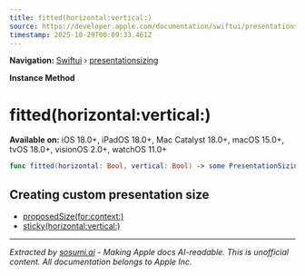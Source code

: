 ```yaml
---
title: fitted(horizontal:vertical:)
source: https://developer.apple.com/documentation/swiftui/presentationsizing/fitted(horizontal:vertical:)
timestamp: 2025-10-29T00:09:33.461Z
---
```


**Navigation:** [Swiftui](/documentation/swiftui) › [presentationsizing](/documentation/swiftui/presentationsizing)

**Instance Method**

# fitted(horizontal:vertical:)

**Available on:** iOS 18.0+, iPadOS 18.0+, Mac Catalyst 18.0+, macOS 15.0+, tvOS 18.0+, visionOS 2.0+, watchOS 11.0+

```swift
func fitted(horizontal: Bool, vertical: Bool) -> some PresentationSizing
```

## Creating custom presentation size

- [proposedSize(for:context:)](/documentation/swiftui/presentationsizing/proposedsize(for:context:))
- [sticky(horizontal:vertical:)](/documentation/swiftui/presentationsizing/sticky(horizontal:vertical:))

---

*Extracted by [sosumi.ai](https://sosumi.ai) - Making Apple docs AI-readable.*
*This is unofficial content. All documentation belongs to Apple Inc.*
